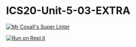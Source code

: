 # ICS20-Unit-5-03-EXTRA

[![Mr Coxall's Super Linter](https://github.com/ekaterina-chernykh/ICS20-Unit-5-03-EXTRA/workflows/Mr%20Coxall's%20Super%20Linter/badge.svg)](https://github.com/ekaterina-chernykh/ICS20-Unit-5-03-EXTRA/actions/)

[![Run on Repl.it](https://repl.it/badge/github/ekaterina-chernykh/ICS20-Unit-5-03-EXTRA)](https://repl.it/github/ekaterina-chernykh/ICS20-Unit-5-03-EXTRA)
